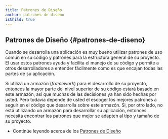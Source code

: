 ```yaml
---
title: Patrones de Diseño
anchor: patrones-de-diseno
isChild: true
---
```


## Patrones de Diseño {#patrones-de-diseno}

Cuando se desarrolla una aplicación es muy bueno utilizar patrones de uso común en su código y patrones para la estructura general de su proyecto. El usar estos patrones ayuda y facilita el manejo de su código y permite a otros desarrolladores a entender fácilmente como es que encajan todas las partes de su aplicación.

Si utiliza un armazón (*framework*) para el desarrollo de su proyecto, entonces la mayor parte del nivel superior de su código estará basado en este armazón, así que muchas de las decisiones ya han sido hechas por usted. Pero todavía depende de usted el escoger los mejores patrones a seguir en el código que desarrolla sobre este armazón. Si, por otro lado, no está utilizando un armazón para desarrollar su aplicación, entonces necesita encontrar los patrones que mejor se adapten al tipo y tamaño de su proyecto.

* Continúe leyendo acerca de los [Patrones de Diseño](/pages/Design-Patterns.html)
